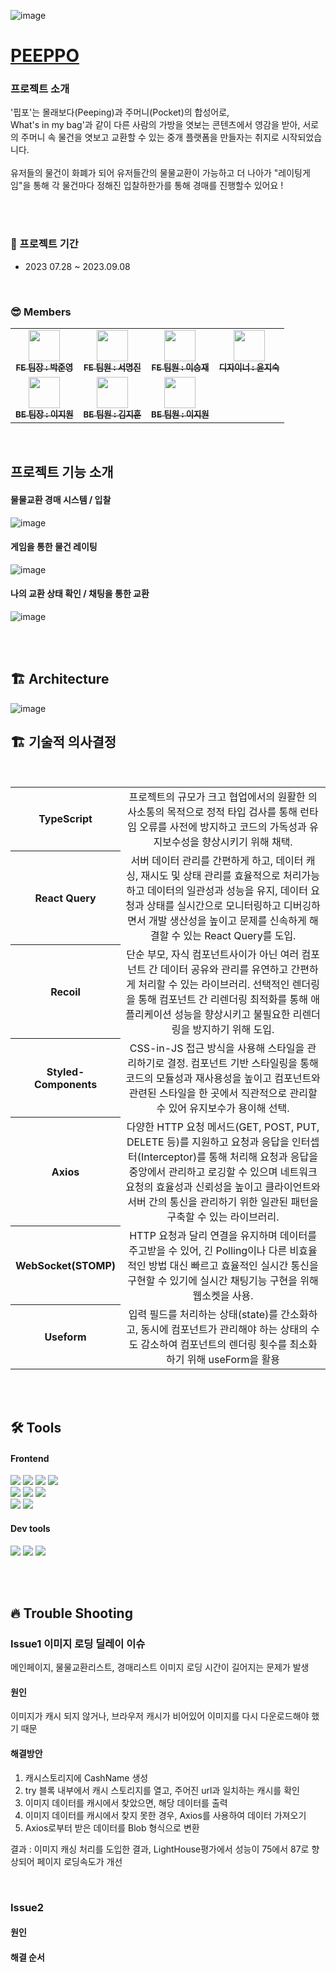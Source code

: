 ![image](https://github.com/ffinal4/front-end/assets/107457719/60e884e6-d7d9-44c9-8277-a2cab9b46832)

# [PEEPPO](https://peeppo.site/)

### 프로젝트 소개
'핍포'는 몰래보다(Peeping)과 주머니(Pocket)의 합성어로, 
<br/>
What's in my bag'과 같이 다른 사람의 가방을 엿보는 콘텐츠에서 영감을 받아, 서로의 주머니 속 물건을 엿보고 교환할 수 있는 중개 플랫폼을 만들자는 취지로 시작되었습니다.
<br><br/>
유저들의 물건이 화폐가 되어 유저들간의 물물교환이 가능하고 더 나아가 "레이팅게임"을 통해 각 물건마다 정해진 입찰하한가를 통해 경매를 진행할수 있어요 !

<br/>
<br/>

### 📆 프로젝트 기간

- 2023 07.28 ~ 2023.09.08

<br/>

### 😎 Members
<table>
  <tbody>
    <tr>
      <td align="center"><a href="https://github.com/LOCA525"><img src="https://avatars.githubusercontent.com/u/98865366?v=4" width="50px;" alt=""/><br /><sub><b>FE 팀장 : 박준영</b></sub></a><br /></td>
      <td align="center"><a href="https://github.com/myeongjin99"><img src="https://avatars.githubusercontent.com/u/107457719?v=4" width="50px;" alt=""/><br /><sub><b>FE 팀원 : 서명진</b></sub></a><br /></td>
      <td align="center"><a href="https://github.com/seungjaelee2684"><img src="https://avatars.githubusercontent.com/u/135948012?v=4" width="50px;" alt=""/><br /><sub><b>FE 팀원 : 이승재</b></sub></a><br /></td>
      <td align="center"><a href="https://www.figma.com/file/aL874LElbs7lkXTpuuhARZ/PEEPPO?type=design&node-id=716-29&mode=design&t=rULoSuZSLt8VHmZ9-0"><img src="https://peeppo.site/static/media/mascot1.46c313e9e42df5129ff0f32c94ccc94d.svg" width="50px;" alt=""/><br /><sub><b>디자이너 : 윤지숙 </b></sub></a><br /></td>
     <tr/>
      <td align="center"><a href="https://github.com/jiooong"><img src="https://avatars.githubusercontent.com/u/102176567?v=4" width="50px;" alt=""/><br /><sub><b>BE 팀장 : 이지원 </b></sub></a><br /></td>
      <td align="center"><a href="https://github.com/K-IMjihun"><img src="https://avatars.githubusercontent.com/u/62210749?v=4" width="50px;" alt=""/><br /><sub><b>BE 팀원 : 김지훈</b></sub></a><br /></td>
      <td align="center"><a href="https://github.com/stoow1"><img src="https://avatars.githubusercontent.com/u/134283428?v=4" width="50px;" alt=""/><br /><sub><b>BE 팀원 : 이지원</b></sub></a><br /></td>
    </tr>
  </tbody>
</table>

<br/>

## 프로젝트 기능 소개

#### 물물교환 경매 시스템 / 입찰

![image](https://github.com/ffinal4/front-end/assets/107457719/3f3e8c0a-aa51-4eca-8371-72cfd03546bb)


#### 게임을 통한 물건 레이팅

![image](https://github.com/ffinal4/front-end/assets/107457719/90e8245a-d1e9-4d0a-996c-848952b04db6)


#### 나의 교환 상태 확인 / 채팅을 통한 교환

![image](https://github.com/ffinal4/front-end/assets/107457719/095d637f-b00a-43d9-86cd-50f1d673e17e)

<br/>
<br/>

## 🏗 Architecture

![image](https://github.com/ffinal4/front-end/assets/107457719/54dcd52b-e8b0-4982-853d-7e113540b137)

## 🏗 기술적 의사결정

<br/>
<table>
  <tbody>
    <tr>
      <th align="center">TypeScript</th>
      <td align="center" width="800px;">프로젝트의 규모가 크고 협업에서의 원활한 의사소통의 목적으로 정적 타입 검사를 통해 런타임 오류를 사전에 방지하고 코드의 가독성과 유지보수성을 향상시키기 위해 채택.</td>
    </tr>
    <tr>
      <th align="center">React Query</th>
      <td align="center" width="800px;">서버 데이터 관리를 간편하게 하고, 데이터 캐싱, 재시도 및 상태 관리를 효율적으로 처리가능하고 데이터의 일관성과 성능을 유지, 데이터 요청과 상태를 실시간으로 모니터링하고 디버깅하면서 개발 생산성을 높이고 문제를 신속하게 해결할 수 있는 React Query를 도입.</td>
    </tr>
    <tr>
      <th align="center">Recoil</th>
      <td align="center" width="800px;">단순 부모, 자식 컴포넌트사이가 아닌 여러 컴포넌트 간 데이터 공유와 관리를 유연하고 간편하게 처리할 수 있는 라이브러리. 선택적인 렌더링을 통해 컴포넌트 간 리렌더링 최적화를 통해 애플리케이션 성능을 향상시키고 불필요한 리렌더링을 방지하기 위해 도입.</td>
    </tr>
    <tr>
      <th align="center">Styled-Components</th>
      <td align="center" width="800px;">CSS-in-JS 접근 방식을 사용해 스타일을 관리하기로 결정. 컴포넌트 기반 스타일링을 통해 코드의 모듈성과 재사용성을 높이고 컴포넌트와 관련된 스타일을 한 곳에서 직관적으로 관리할 수 있어 유지보수가 용이해 선택.</td>
    </tr>
    <tr>
      <th align="center">Axios</th>
      <td align="center" width="800px;">다양한 HTTP 요청 메서드(GET, POST, PUT, DELETE 등)를 지원하고 요청과 응답을 인터셉터(Interceptor)를 통해 처리해 요청과 응답을 중앙에서 관리하고 로깅할 수 있으며 네트워크 요청의 효율성과 신뢰성을 높이고 클라이언트와 서버 간의 통신을 관리하기 위한 일관된 패턴을 구축할 수 있는 라이브러리.</td>
    </tr>
    <tr>
      <th align="center">WebSocket(STOMP)</th>
      <td align="center" width="800px;">HTTP 요청과 달리 연결을 유지하며 데이터를 주고받을 수 있어, 긴 Polling이나 다른 비효율적인 방법 대신 빠르고 효율적인 실시간 통신을 구현할 수 있기에 실시간 채팅기능 구현을 위해 웹소켓을 사용.</td>
    </tr>
    <tr>
      <th align="center">Useform</th>
      <td align="center" width="800px;">입력 필드를 처리하는 상태(state)를 간소화하고, 동시에 컴포넌트가 관리해야 하는 상태의 수도 감소하여 컴포넌트의 렌더링 횟수를 최소화하기 위해 useForm을 활용</td>
    </tr>
  </tbody>
</table>

<br/>
<br/>

## 🛠 Tools


#### Frontend

<p>
  <img src="https://img.shields.io/badge/Typescript-3178C6?style=for-the-badge&logo=typescript&logoColor=white">
  <img src="https://img.shields.io/badge/javascript-F7DF1E?style=for-the-badge&logo=javascript&logoColor=black">
  <img src="https://img.shields.io/badge/html-E34F26?style=for-the-badge&logo=html5&logoColor=white">
  <img src="https://img.shields.io/badge/css-1572B6?style=for-the-badge&logo=css3&logoColor=white">
  <br>
  <img src="https://img.shields.io/badge/styled--components-DB7093?style=for-the-badge&logo=styled-components&logoColor=white" >
   <img src="https://img.shields.io/badge/axios-007CE2?style=for-the-badge&logo=axios&logoColor=white" >
   <img src="https://img.shields.io/badge/reactquery-FF4154?style=for-the-badge&logo=reactquery&logoColor=white">
  <br>
  <img src="https://img.shields.io/badge/recoil-FF4154?style=for-the-badge&logo=recoily&logoColor=white">
  <img src="https://img.shields.io/badge/WebRTC-232F3E?style=for-the-badge&logo=WebRTC&logoColor=white">
  <br>

</p>

#### Dev tools

<p> 
  <img src="https://img.shields.io/badge/Visual%20Studio%20Code-0078d7.svg?style=for-the-badge&logo=visual-studio-code&logoColor=white">
  <img src="https://img.shields.io/badge/git-%23F05033.svg?style=for-the-badge&logo=git&logoColor=white">
  <img src="https://img.shields.io/badge/github-%23121011.svg?style=for-the-badge&logo=github&logoColor=white">
</p>

<br>
<br>

## 🔥 Trouble Shooting

### Issue1 이미지 로딩 딜레이 이슈

메인페이지, 물물교환리스트, 경매리스트 이미지 로딩 시간이 길어지는 문제가 발생

#### 원인

이미지가 캐시 되지 않거나, 브라우저 캐시가 비어있어 이미지를 다시 다운로드해야 했기 때문

#### 해결방안

1. 캐시스토리지에 CashName 생성
2. try 블록 내부에서 캐시 스토리지를 열고, 주어진 url과 일치하는 캐시를 확인
3. 이미지 데이터를 캐시에서 찾았으면, 해당 데이터를 출력
4. 이미지 데이터를 캐시에서 찾지 못한 경우, Axios를 사용하여 데이터 가져오기
5. Axios로부터 받은 데이터를 Blob 형식으로 변환

결과 : 이미지 캐싱 처리를 도입한 결과, LightHouse평가에서 성능이 75에서 87로 향상되어 페이지 로딩속도가 개선


<br/>

### Issue2 

####  원인



#### 해결 순서


<br>
<br>


